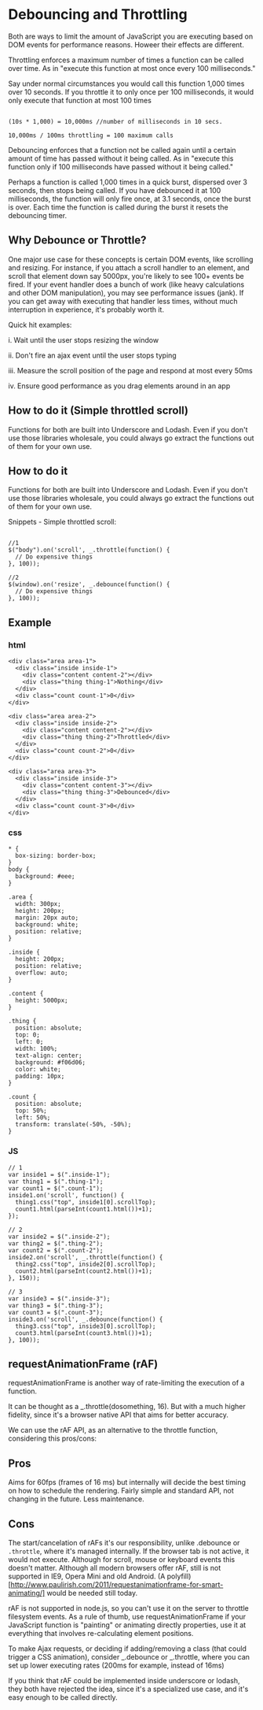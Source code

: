 # Debouncing and Throttling

Both are ways to limit the amount of JavaScript you are executing based on DOM events for performance reasons. Howeer their effects are different.

Throttling enforces a maximum number of times a function can be called over time. As in "execute this function at most once every 100 milliseconds."

Say under normal circumstances you would call this function 1,000 times over 10 seconds. If you throttle it to only once per 100 milliseconds, it would only execute that function at most 100 times

```

(10s * 1,000) = 10,000ms //number of milliseconds in 10 secs. 

10,000ms / 100ms throttling = 100 maximum calls

```

Debouncing enforces that a function not be called again until a certain amount of time has passed without it being called. As in "execute this function only if 100 milliseconds have passed without it being called."

Perhaps a function is called 1,000 times in a quick burst, dispersed over 3 seconds, then stops being called. If you have debounced it at 100 milliseconds, the function will only fire once, at 3.1 seconds, once the burst is over. Each time the function is called during the burst it resets the debouncing timer.

## Why Debounce or Throttle?

One major use case for these concepts is certain DOM events, like scrolling and resizing. For instance, if you attach a scroll handler to an element, and scroll that element down say 5000px, you're likely to see 100+ events be fired. If your event handler does a bunch of work (like heavy calculations and other DOM manipulation), you may see performance issues (jank). If you can get away with executing that handler less times, without much interruption in experience, it's probably worth it.


Quick hit examples:

i. Wait until the user stops resizing the window

ii. Don't fire an ajax event until the user stops typing

iii. Measure the scroll position of the page and respond at most every 50ms

iv. Ensure good performance as you drag elements around in an app

## How to do it (Simple throttled scroll)

Functions for both are built into Underscore and Lodash. Even if you don't use those libraries wholesale, you could always go extract the functions out of them for your own use.



## How to do it

Functions for both are built into Underscore and Lodash. Even if you don't use those libraries wholesale, you could always go extract the functions out of them for your own use.

Snippets - Simple throttled scroll:

```

//1
$("body").on('scroll', _.throttle(function() {
  // Do expensive things
}, 100));

```

```
//2
$(window).on('resize', _.debounce(function() {
  // Do expensive things
}, 100));

```

## Example

### html

```
<div class="area area-1">
  <div class="inside inside-1">
    <div class="content content-2"></div>
    <div class="thing thing-1">Nothing</div>
  </div>
  <div class="count count-1">0</div>
</div>

<div class="area area-2">
  <div class="inside inside-2">
    <div class="content content-2"></div>
    <div class="thing thing-2">Throttled</div>
  </div>
  <div class="count count-2">0</div>
</div>

<div class="area area-3">
  <div class="inside inside-3">
    <div class="content content-3"></div>
    <div class="thing thing-3">Debounced</div>
  </div>
  <div class="count count-3">0</div>
</div>

```

### css

```
* {
  box-sizing: border-box;
}
body {
  background: #eee;
}

.area {
  width: 300px;
  height: 200px;
  margin: 20px auto;
  background: white;
  position: relative;
}

.inside {
  height: 200px;
  position: relative;
  overflow: auto;
}

.content {
  height: 5000px;
}

.thing {
  position: absolute;
  top: 0;
  left: 0;
  width: 100%;
  text-align: center;
  background: #f06d06;
  color: white;
  padding: 10px;
}

.count {
  position: absolute;
  top: 50%;
  left: 50%;
  transform: translate(-50%, -50%);
}

```

### JS

```
// 1
var inside1 = $(".inside-1");
var thing1 = $(".thing-1");
var count1 = $(".count-1");
inside1.on('scroll', function() {
  thing1.css("top", inside1[0].scrollTop);
  count1.html(parseInt(count1.html())+1);
});

// 2 
var inside2 = $(".inside-2");
var thing2 = $(".thing-2");
var count2 = $(".count-2");
inside2.on('scroll', _.throttle(function() {
  thing2.css("top", inside2[0].scrollTop); 
  count2.html(parseInt(count2.html())+1);
}, 150));

// 3
var inside3 = $(".inside-3");
var thing3 = $(".thing-3");
var count3 = $(".count-3");
inside3.on('scroll', _.debounce(function() {
  thing3.css("top", inside3[0].scrollTop);
  count3.html(parseInt(count3.html())+1);
}, 100));

```


## requestAnimationFrame (rAF)

requestAnimationFrame is another way of rate-limiting the execution of a function.

It can be thought as a _.throttle(dosomething, 16). But with a much higher fidelity, since it's a browser native API that aims for better accuracy.

We can use the rAF API, as an alternative to the throttle function, considering this pros/cons:

## Pros
Aims for 60fps (frames of 16 ms) but internally will decide the best timing on how to schedule the rendering.
Fairly simple and standard API, not changing in the future. Less maintenance.


## Cons

The start/cancelation of rAFs it's our responsibility, unlike .debounce or `.throttle`, where it's managed internally.
If the browser tab is not active, it would not execute. Although for scroll, mouse or keyboard events this doesn't matter.
Although all modern browsers offer rAF, still is not supported in IE9, Opera Mini and old Android. (A polyfill)[http://www.paulirish.com/2011/requestanimationframe-for-smart-animating/] would be needed still today.

rAF is not supported in node.js, so you can't use it on the server to throttle filesystem events.
As a rule of thumb, use requestAnimationFrame if your JavaScript function is "painting" or animating directly properties, use it at everything that involves re-calculating element positions.

To make Ajax requests, or deciding if adding/removing a class (that could trigger a CSS animation), consider _.debounce or _.throttle, where you can set up lower executing rates (200ms for example, instead of 16ms)

If you think that rAF could be implemented inside underscore or lodash, they both have rejected the idea, since it's a specialized use case, and it's easy enough to be called directly.


